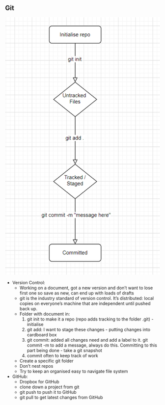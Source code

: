 ## Git

![img.png](img.png)

- Version Control:
    - Working on a document, got  a new version and don’t want to lose first one so save as new, can end up with loads of drafts
    - git is the industry standard of version control. It’s distributed: local copies on everyone’s machine that are independent until pushed back up.
    - Folder with document in:
        1. git init to make it a repo (repo adds tracking to the folder .git) -initialise
        2. git add: I want to stage these changes - putting changes into cardboard box
        3. git commit: added all changes need and add a label to it. git commit -m to add a message, always do this. Committing to this part being done - take a git snapshot
        4. commit often to keep track of work
    - Create a specific git folder
    - Don’t nest repos
    - Try to keep an organised easy to navigate file system
- GitHub:
    - Dropbox for GitHub
    - clone down a project from git
    - git push to push it to GitHub
    - git pull to get latest changes from GitHub